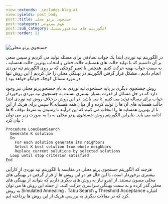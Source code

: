 ```yaml
---
view::extends: _includes.blog.ai
view::yields: post_body
post::title: جستجوی پرتو محلی
post::category: هوش مصنوعی
post::sub_category: الگوریتم های متاهیوریستیک
post::order: 13
---
```


![جستجوی پرتو محلی ](@url('assets/images/ai/beamsearch.jpg'))

در الگوریتم تپه نوردی ابتدا یک جواب تصادفی برای مسئله تولید می کردیم و سپس سعی بر آن داشتیم که با تولید حالت های همسایه حالت فعلی و انتخاب بهترین حالت همسایه ، به سمت جواب بهینه حرکت کنیم. همچنین با تغییر کوچکی که بر روی الگوریتم تپه نوردی انجام دادیم ، مشکل قرار گرفتن الگوریتم در بهینگی محلی را حل کردیم ( این روش تنها در مورد مسائل کوچک جوابگو خواهد بود ).

روش جستجوی دیگری بر پایه جستجوی تپه نوردی به نام جستجو پرتو محلی نیز وجود دارد که در حل مسائل از قدرت بسیار بیشتری نسبت به جستجوی تپه نوردی برخوردار می باشد. در این روش برخلاف روش تپه نوردی ابتدا k جواب برای مساله تولید می کنیم. سپس برای هریک از این K حالت همسایه های آن ها را تولید کرده و از میان همه همسایه ها K تا از بهترین همسایه ها را انتخاب می کنیم که این فرآیند تا رسیدن به شرط توقف ادامه می یابد. بنابراین الگوریتم روش جستجوی پرتو محلی به را به صورت زیر می توان بیان کرد :

```basic
Procedure LoacBeamSearch
  Generate K solution
  Do
    For each solution generate its neighbors
    Select K best solution from whole neighbors
    Replace current solutions by selected solutions
  Loop until stop criterion satisfied
End
```

هرچند که الگوریتم جستجوی پرتو محلی در مقایسه با الگوریتم تپه نوردی از کارآیی بیشتری برخوردار است، با این حال هر دو این روش ها از قرار گرفتن در بهینگی های محلی مصون نیستند. از اینرو نیاز به روش های دیگری داریم که بتوانند از بهینگی های محلی گذر کرده و به سمت بهینگی سراسری حرکت کنند.  از جمله این روش ها می توان به روش Simulated Annealing ، Tabu Search و Threshold Acceptance اشاره کرد که در مقالات دیگری به بررسی هریک از این روش ها پرداخته ایم.
